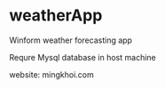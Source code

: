 # weatherApp
Winform weather forecasting app

Requre Mysql database in host machine

website: mingkhoi.com
